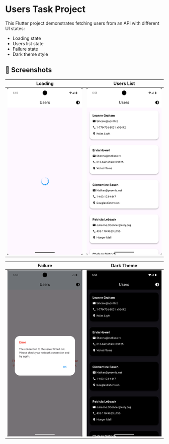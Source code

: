 # Users Task Project

This Flutter project demonstrates fetching users from an API with different UI states:
- Loading state
- Users list state
- Failure state
- Dark theme style

## 📸 Screenshots

| Loading | Users List |
|---------|------------|
| <img src="assets/screenshots/loading.png" width="250"> | <img src="assets/screenshots/success.png" width="250"> |

| Failure | Dark Theme |
|---------|------------|
| <img src="assets/screenshots/failure.png" width="250"> | <img src="assets/screenshots/dark_theme.png" width="250"> |
